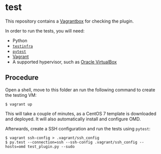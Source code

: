 # test

This repository contains a [Vagrantbox](Vagrantfile) for checking the plugin.

In order to run the tests, you will need:

- Python
- [`testinfra`](https://pypi.org/project/testinfra)
- [`pytest`](https://pypi.org/project/pytest)
- [Vagrant](https://vagrantup.com)
- A supported hypervisor, such as [Oracle VirtualBox](https://virtualbox.org)

## Procedure

Open a shell, move to this folder an run the following command to create the testing VM:

```shell
$ vagrant up
```

This will take a couple of minutes, as a CentOS 7 template is downloaded and deployed. It will also automatically install and configure OMD.

Afterwards, create a SSH configuration and run the tests using `pytest`:

```shell
$ vagrant ssh-config > .vagrant/ssh_config
$ py.test --connection=ssh --ssh-config .vagrant/ssh_config --hosts=omd test_plugin.py --sudo
```
